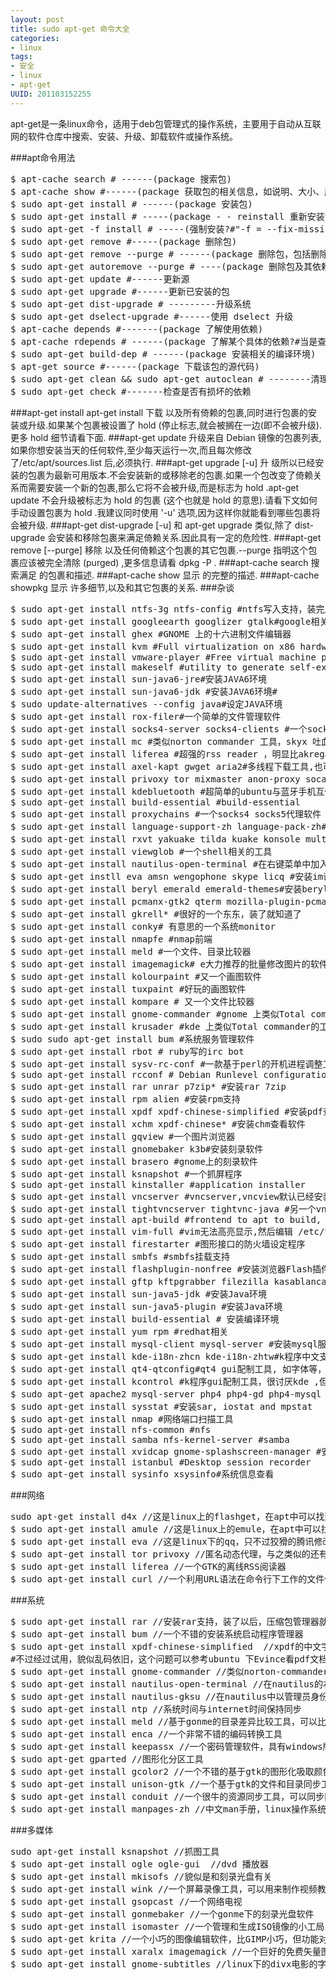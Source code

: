 ```yaml
---
layout: post
title: sudo apt-get 命令大全
categories:
- linux
tags:
- 安全
- linux
- apt-get
UUID: 201103152255
---
```


apt-get是一条linux命令，适用于deb包管理式的操作系统，主要用于自动从互联网的软件仓库中搜索、安装、升级、卸载软件或操作系统。

###apt命令用法
<pre id="bash">
$ apt-cache search # ------(package 搜索包)
$ apt-cache show #------(package 获取包的相关信息，如说明、大小、版本等)
$ sudo apt-get install # ------(package 安装包)
$ sudo apt-get install # -----(package - - reinstall 重新安装包)
$ sudo apt-get -f install # -----(强制安装?#"-f = --fix-missing"当是修复安装吧...)
$ sudo apt-get remove #-----(package 删除包)
$ sudo apt-get remove --purge # ------(package 删除包，包括删除配置文件等)
$ sudo apt-get autoremove --purge # ----(package 删除包及其依赖的软件包+配置文件等（只对6.10有效，强烈推荐）)
$ sudo apt-get update #------更新源
$ sudo apt-get upgrade #------更新已安装的包
$ sudo apt-get dist-upgrade # ---------升级系统
$ sudo apt-get dselect-upgrade #------使用 dselect 升级
$ apt-cache depends #-------(package 了解使用依赖)
$ apt-cache rdepends # ------(package 了解某个具体的依赖?#当是查看该包被哪些包依赖吧...)
$ sudo apt-get build-dep # ------(package 安装相关的编译环境)
$ apt-get source #------(package 下载该包的源代码)
$ sudo apt-get clean && sudo apt-get autoclean # --------清理下载文件的存档 && 只清理过时的包
$ sudo apt-get check #-------检查是否有损坏的依赖
</pre>
###apt-get install
apt-get install <package>
下载 <package> 以及所有倚赖的包裹,同时进行包裹的安装或升级.如果某个包裹被设置了 hold (停止标志,就会被搁在一边(即不会被升级).更多 hold 细节请看下面.
###apt-get update
升级来自 Debian 镜像的包裹列表,如果你想安装当天的任何软件,至少每天运行一次,而且每次修改了/etc/apt/sources.list 后,必须执行.
###apt-get upgrade [-u]
升 级所以已经安装的包裹为最新可用版本.不会安装新的或移除老的包裹.如果一个包改变了倚赖关系而需要安装一个新的包裹,那么它将不会被升级,而是标志为 hold .apt-get update 不会升级被标志为 hold 的包裹 (这个也就是 hold 的意思).请看下文如何手动设置包裹为 hold .我建议同时使用 '-u' 选项,因为这样你就能看到哪些包裹将会被升级.
###apt-get dist-upgrade [-u]
和 apt-get upgrade 类似,除了 dist-upgrade 会安装和移除包裹来满足倚赖关系.因此具有一定的危险性.
###apt-get remove [--purge] <package>
移除 <package> 以及任何倚赖这个包裹的其它包裹.--purge 指明这个包裹应该被完全清除 (purged) ,更多信息请看 dpkg -P .
###apt-cache search <pattern>
搜索满足 <pattern> 的包裹和描述.
###apt-cache show <package>
显示 <package> 的完整的描述.
###apt-cache showpkg <package>
显示 <package> 许多细节,以及和其它包裹的关系.
###杂谈
<pre id="bash">
$ sudo apt-get install ntfs-3g ntfs-config #ntfs写入支持，装完后运行ntfs-config,把两个钩打上即可。楼下方法作废
$ sudo apt-get install googleearth googlizer gtalk#google相关，skyx友情提示:不推荐马甲 gtalk
$ sudo apt-get install ghex #GNOME 上的十六进制文件编辑器
$ sudo apt-get install kvm #Full virtualization on x86 hardware 推荐
$ sudo apt-get install vmware-player #Free virtual machine player from VMware
$ sudo apt-get install makeself #utility to generate self-extractable archives
$ sudo apt-get install sun-java6-jre#安装JAVA6环境
$ sudo apt-get install sun-java6-jdk #安装JAVA6环境#
$ sudo update-alternatives --config java#设定JAVA环境
$ sudo apt-get install rox-filer#一个简单的文件管理软件
$ sudo apt-get install socks4-server socks4-clients #一个socks 代理服务器/soks4代理客户端
$ sudo apt-get install mc #类似norton commander 工具，skyx 吐血推荐
$ sudo apt-get install liferea #超强的rss reader ，明显比akregator好用， 由zhuqin_83吐血推荐
$ sudo apt-get install axel-kapt gwget aria2#多线程下载工具,也可在论坛search 超强工具prozilla，由雕啸长空吐血推荐
$ sudo apt-get install privoxy tor mixmaster anon-proxy socat#突破风锁线和雁过无痕
$ sudo apt-get install kdebluetooth #超简单的ubuntu与蓝牙手机互传文件工具
$ sudo apt-get install build-essential #build-essential
$ sudo apt-get install proxychains #一个socks4 socks5代理软件 ，可以支持apt-get代理
$ sudo apt-get install language-support-zh language-pack-zh#安装中文语言支持
$ sudo apt-get install rxvt yakuake tilda kuake konsole multi-gnome-terminal pyqonsole #几个终端
$ sudo apt-get install viewglob #一个shell相关的工具
$ sudo apt-get install nautilus-open-terminal #在右键菜单中加入打开终端
$ sudo apt-get instll eva amsn wengophone skype licq #安装im语音视频聊天软件
$ sudo apt-get install beryl emerald emerald-themes#安装beryl
$ sudo apt-get install pcmanx-gtk2 qterm mozilla-plugin-pcmanx #安装bbs 客户端
$ sudo apt-get install gkrell* #很好的一个东东，装了就知道了
$ sudo apt-get install conky# 有意思的一个系统monitor
$ sudo apt-get install nmapfe #nmap前端
$ sudo apt-get install meld #一个文件、目录比较器
$ sudo apt-get install imagemagick# e大力推荐的批量修改图片的软件，现在论坛个别人在搞个人崇拜
$ sudo apt-get install kolourpaint #又一个画图软件
$ sudo apt-get install tuxpaint #好玩的画图软件
$ sudo apt-get install kompare # 又一个文件比较器
$ sudo apt-get install gnome-commander #gnome 上类似Total commander的工具
$ sudo apt-get install krusader #kde 上类似Total commander的工具
$ sudo sudo apt-get install bum #系统服务管理软件
$ sudo apt-get install rbot # ruby写的irc bot
$ sudo apt-get install sysv-rc-conf #一款基于perl的开机进程调整工具,sysv-rc-conf执行命令即可
$ sudo apt-get install rcconf # Debian Runlevel configuration tool
$ sudo apt-get install rar unrar p7zip* #安装rar 7zip
$ sudo apt-get install rpm alien #安装rpm支持
$ sudo apt-get install xpdf xpdf-chinese-simplified #安装pdf查看软件
$ sudo apt-get install xchm xpdf-chinese* #安装chm查看软件
$ sudo apt-get install gqview #一个图片浏览器
$ sudo apt-get install gnomebaker k3b#安装刻录软件
$ sudo apt-get install brasero #gnome上的刻录软件
$ sudo apt-get install ksnapshot #一个抓屏程序
$ sudo apt-get install kinstaller #application installer
$ sudo apt-get install vncserver #vncserver,vncview默认已经安装了
$ sudo apt-get install tightvncserver tightvnc-java #另一个vnc
$ sudo apt-get install apt-build #frontend to apt to build, optimize and install packages
$ sudo apt-get install vim-full #vim无法高亮显示,然后编辑 /etc/vim/vimrc,取消syntax on前面的"注释符号
$ sudo apt-get install firestarter #图形接口的防火墙设定程序
$ sudo apt-get install smbfs #smbfs挂载支持
$ sudo apt-get install flashplugin-nonfree #安装浏览器Flash插件
$ sudo apt-get install gftp kftpgrabber filezilla kasablanca#安装ftp客户端
$ sudo apt-get install sun-java5-jdk #安装Java环境
$ sudo apt-get install sun-java5-plugin #安装Java环境
$ sudo apt-get install build-essential # 安装编译环境
$ sudo apt-get install yum rpm #redhat相关
$ sudo apt-get install mysql-client mysql-server #安装mysql服务
$ sudo apt-get install kde-i18n-zhcn kde-i18n-zhtw#k程序中文支持，很讨厌kde ,但不太讨厌qt程序可以这样装
$ sudo apt-get install qt4-qtconfig#qt4 gui配制工具, 如字体等，很讨厌kde ,但不太讨厌qt程序可以这样装
$ sudo apt-get install kcontrol #k程序gui配制工具，很讨厌kde ,但不太讨厌qt程序可以这样装
$ sudo apt-get apache2 mysql-server php4 php4-gd php4-mysql #安装LAMP
$ sudo apt-get install sysstat #安装sar, iostat and mpstat
$ sudo apt-get install nmap #网络端口扫描工具
$ sudo apt-get install nfs-common #nfs
$ sudo apt-get install samba nfs-kernel-server #samba
$ sudo apt-get install xvidcap gnome-splashscreen-manager #安装屏幕视频录制 / splash 管理
$ sudo apt-get install istanbul #Desktop session recorder
$ sudo apt-get install sysinfo xsysinfo#系统信息查看
</pre>
###网络 
<pre id="bash">
sudo apt-get install d4x //这是linux上的flashget，在apt中可以找到
$ sudo apt-get install amule //这是linux上的emule，在apt中可以找到
$ sudo apt-get install eva //这是linux下的qq，只不过狡猾的腾讯修改了协议，用了eva以后再用就必须输入验证码才能进入
$ sudo apt-get install tor privoxy //匿名动态代理，与之类似的还有JAP和freedom，据说freedom速度更快一些
$ sudo apt-get install liferea //一个GTK的离线RSS阅读器
$ sudo apt-get install curl //一个利用URL语法在命令行下工作的文件传输工具
</pre>
###系统 
<pre id="bash">
$ sudo apt-get install rar //安装rar支持，装了以后，压缩包管理器就可以支持rar格式了
$ sudo apt-get install bum //一个不错的安装系统启动程序管理器
$ sudo apt-get install xpdf-chinese-simplified  //xpdf的中文字体支持，
#不过经过试用，貌似乱码依旧，这个问题可以参考ubuntu 下Evince看pdf文档的乱码解决方案 
$ sudo apt-get install gnome-commander //类似norton-commander的文件管理器，功能还不错，比较适合用惯了norton-commander的用户
$ sudo apt-get install nautilus-open-terminal //在nautilus的右键菜单里打开终端，要重登录才起效
$ sudo apt-get install nautilus-gksu //在nautilus中以管理员身份打开，要重登录才起效
$ sudo apt-get install ntp //系统时间与internet时间保持同步
$ sudo apt-get install meld //基于gonme的目录差异比较工具，可以比较文件夹和文件的变化
$ sudo apt-get install enca //一个非常不错的编码转换工具
$ sudo apt-get install keepassx //一个密码管理软件，具有windows版本和linux版本
$ sudo apt-get gparted //图形化分区工具
$ sudo apt-get install gcolor2 //一个不错的基于gtk的图形化吸取颜色的工具。
$ sudo apt-get install unison-gtk //一个基于gtk的文件和目录同步工具，具有比较和合并功能。
$ sudo apt-get install conduit //一个很牛的资源同步工具，可以同步网络相册，文件夹，邮件、照片等等资源，非常牛X
$ sudo apt-get install manpages-zh //中文man手册，linux操作系统的必备资料
</pre>
###多媒体 
<pre id="bash">
sudo apt-get install ksnapshot //抓图工具
$ sudo apt-get install ogle ogle-gui  //dvd 播放器
$ sudo apt-get install mkisofs //貌似是和刻录光盘有关
$ sudo apt-get install wink //一个屏幕录像工具，可以用来制作视频教程
$ sudo apt-get install gsopcast //一个网络电视
$ sudo apt-get install gonmebaker //一个gonme下的刻录光盘软件
$ sudo apt-get install isomaster //一个管理和生成ISO镜像的小工局，可以提取、修改、删除添加文件，功能挺全的。
$ sudo apt-get krita //一个小巧的图像编辑软件，比GIMP小巧，但功能对付一般的照片修改已经足够了。
$ sudo apt-get install xaralx imagemagick //一个巨好的免费矢量图绘制工具，功能不是一般的强，windows下收费，linux下免费。
$ sudo apt-get install gnome-subtitles //linux下的divx电影的字幕调校工具，可视化的哦
</pre>

